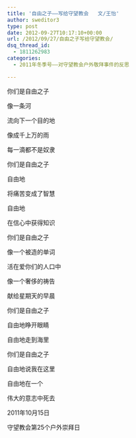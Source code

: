 ```yaml
---
title: '自由之子——写给守望教会   文/王怡'
author: sweditor3
type: post
date: 2012-09-27T10:17:10+00:00
url: /2012/09/27/自由之子写给守望教会/
dsq_thread_id:
  - 1811262983
categories:
  - 2011年冬季号——对守望教会户外敬拜事件的反思

---
```

你们是自由之子
  
像一条河
  
流向下一个目的地
  
像成千上万的雨
  
每一滴都不是奴隶

你们是自由之子
  
自由地
  
将痛苦变成了智慧
  
自由地
  
在信心中获得知识

你们是自由之子
  
像一个被造的单词
  
活在爱你们的人口中
  
像一个奢侈的祷告
  
献给星期天的早晨

你们是自由之子
  
自由地睁开眼睛
  
自由地走到海里

你们是自由之子
  
自由地说我在这里
  
自由地在一个
  
伟大的意志中死去

2011年10月15日
  
守望教会第25个户外崇拜日